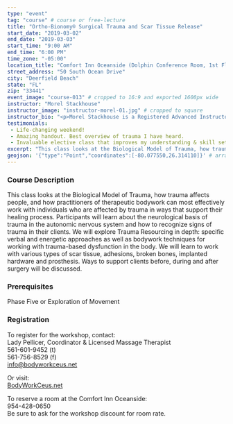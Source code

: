 ```yaml
---
type: "event"
tag: "course" # course or free-lecture
title: "Ortho-Bionomy® Surgical Trauma and Scar Tissue Release"
start_date: "2019-03-02"
end_date: "2019-03-03"
start_time: "9:00 AM"
end_time: "6:00 PM"
time_zone: "-05:00"
location_title: "Comfort Inn Oceanside (Dolphin Conference Room, 1st Floor)"
street_address: "50 South Ocean Drive"
city: "Deerfield Beach"
state: "FL"
zip: "33441"
event_image: "course-013" # cropped to 16:9 and exported 1600px wide 
instructor: "Morel Stackhouse"
instructor_image: "instructor-morel-01.jpg" # cropped to square
instructor_bio: "<p>Morel Stackhouse is a Registered Advanced Instructor with the Society of Ortho-Bionomy International. She began her study of Ortho-Bionomy in 1984 and was fortunate to have studied with Arthur Lincoln Pauls D.O., the system's Founder.</p><p>Morel has been teaching throughout the US since 1989. She enjoys introducing this bodywork system to others and working with students to develop their skill and confidence as they grow with the work. She is approved by the National Certification Board for Therapeutic Massage and Bodywork (NCBTMB) as a Continuing Education Approved Provider.</p>"
testimonials:
 - Life-changing weekend!
 - Amazing handout. Best overview of trauma I have heard.
 - Invaluable elective class that improves my understanding & skill set when working with clients who have scars or fractures.
excerpt: "This class looks at the Biological Model of Trauma, how trauma affects people, and how practitioners of therapeutic bodywork can most effectively work with individuals who are affected by trauma in ways that support their healing process. Participants will learn about the neurological basis of trauma in the autonomic nervous system and how to recognize signs of trauma in their clients. We will explore Trauma Resourcing in depth: specific verbal and energetic approaches as well as bodywork techniques for working with trauma-based dysfunction in the body. We will learn to work with various types of scar tissue, adhesions, broken bones, implanted hardware and prosthesis. Ways to support clients before, during and after surgery will be discussed."
geojson: '{"type":"Point","coordinates":[-80.077550,26.314110]}' # array format: [lon, lat]
---
```


### Course Description

This class looks at the Biological Model of Trauma, how trauma affects people, and how practitioners of therapeutic bodywork can most effectively work with individuals who are affected by trauma in ways that support their healing process. Participants will learn about the neurological basis of trauma in the autonomic nervous system and how to recognize signs of trauma in their clients. We will explore Trauma Resourcing in depth: specific verbal and energetic approaches as well as bodywork techniques for working with trauma-based dysfunction in the body. We will learn to work with various types of scar tissue, adhesions, broken bones, implanted hardware and prosthesis. Ways to support clients before, during and after surgery will be discussed.

### Prerequisites

Phase Five or Exploration of Movement

### Registration

To register for the workshop, contact:  
Lady Pellicer, Coordinator & Licensed Massage Therapist  
561-601-9452 (t)     
561-756-8529 (f)  
info@bodyworkceus.net  

Or visit:  
[BodyWorkCeus.net](http://www.bodyworkceus.net/)  
  
To reserve a room at the Comfort Inn Oceanside:  
954-428-0650  
Be sure to ask for the workshop discount for room rate.  
